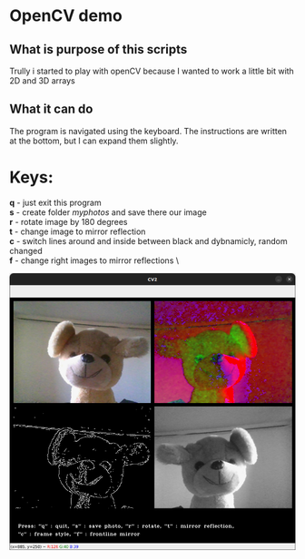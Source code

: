 # OpenCV demo

## What is purpose of this scripts
Trully i started to play with openCV because I wanted to work a little bit with 2D and 3D arrays

## What it can do
The program is navigated using the keyboard. The instructions are written at the bottom, but I can expand them slightly.
# Keys:
**q** - just exit this program \
**s** - create folder _myphotos_ and save there our image \
**r** - rotate image by 180 degrees \
**t** - change image to mirror reflection \
**c** - switch lines around and inside between black and dybnamicly, random changed \
**f** - change right images to mirror reflections \

![puppy model](./opencv-savingimages1.png)
